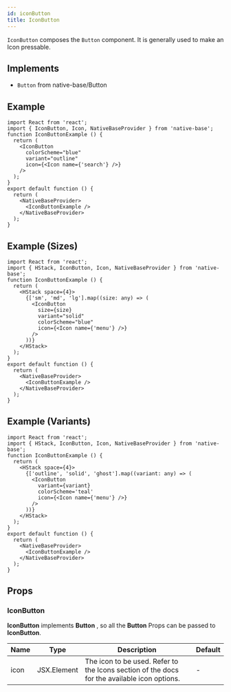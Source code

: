 ```yaml
---
id: iconButton
title: IconButton
---
```


`IconButton` composes the `Button` component. It is generally used to make an Icon pressable.

## Implements

- `Button` from native-base/Button

## Example

```SnackPlayer name=IconButton%20Example
import React from 'react';
import { IconButton, Icon, NativeBaseProvider } from 'native-base';
function IconButtonExample () {
  return (
    <IconButton
      colorScheme="blue"
      variant="outline"
      icon={<Icon name={'search'} />}
    />
  );
}
export default function () {
  return (
    <NativeBaseProvider>
      <IconButtonExample />
    </NativeBaseProvider>
  );
}
```

## Example (Sizes)

```SnackPlayer name=IconButton%20Example(Sizes)
import React from 'react';
import { HStack, IconButton, Icon, NativeBaseProvider } from 'native-base';
function IconButtonExample () {
  return (
    <HStack space={4}>
      {['sm', 'md', 'lg'].map((size: any) => (
        <IconButton
          size={size}
          variant="solid"
          colorScheme="blue"
          icon={<Icon name={'menu'} />}
        />
      ))}
    </HStack>
  );
}
export default function () {
  return (
    <NativeBaseProvider>
      <IconButtonExample />
    </NativeBaseProvider>
  );
}
```

## Example (Variants)

```SnackPlayer name=IconButton%20Example(Variants)
import React from 'react';
import { HStack, IconButton, Icon, NativeBaseProvider } from 'native-base';
function IconButtonExample () {
  return (
    <HStack space={4}>
      {['outline', 'solid', 'ghost'].map((variant: any) => (
        <IconButton
          variant={variant}
          colorScheme='teal'
          icon={<Icon name={'menu'} />}
        />
      ))}
    </HStack>
  );
}
export default function () {
  return (
    <NativeBaseProvider>
      <IconButtonExample />
    </NativeBaseProvider>
  );
}
```

## Props

### IconButton

**IconButton** implements **Button** , so all the **Button** Props can be passed to **IconButton**.

| Name | Type        | Description                                                                                 | Default |
| ---- | ----------- | ------------------------------------------------------------------------------------------- | ------- |
| icon | JSX.Element | The icon to be used. Refer to the Icons section of the docs for the available icon options. | -       |

